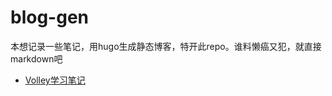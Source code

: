 # blog-gen

本想记录一些笔记，用hugo生成静态博客，特开此repo。谁料懒癌又犯，就直接markdown吧

- [Volley学习笔记](https://github.com/XanthusL/blog-gen/blob/master/content/post/volley_note.md)
